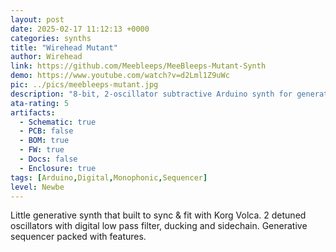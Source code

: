 ```yaml
---
layout: post
date: 2025-02-17 11:12:13 +0000
categories: synths
title: "Wirehead Mutant"
author: Wirehead
link: https://github.com/Meebleeps/MeeBleeps-Mutant-Synth
demo: https://www.youtube.com/watch?v=d2Lml1Z9uWc
pic: ../pics/meebleeps-mutant.jpg
description: "8-bit, 2-oscillator subtractive Arduino synth for generative techno in Volca form-factor"
ata-rating: 5
artifacts:
  - Schematic: true
  - PCB: false
  - BOM: true
  - FW: true
  - Docs: false
  - Enclosure: true
tags: [Arduino,Digital,Monophonic,Sequencer]
level: Newbe
---
```


Little generative synth that built to sync & fit with Korg Volca. 2 detuned oscillators with digital low pass filter, ducking and sidechain. Generative sequencer packed with features.